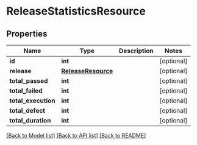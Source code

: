 # ReleaseStatisticsResource

## Properties
Name | Type | Description | Notes
------------ | ------------- | ------------- | -------------
**id** | **int** |  | [optional] 
**release** | [**ReleaseResource**](ReleaseResource.md) |  | [optional] 
**total_passed** | **int** |  | [optional] 
**total_failed** | **int** |  | [optional] 
**total_execution** | **int** |  | [optional] 
**total_defect** | **int** |  | [optional] 
**total_duration** | **int** |  | [optional] 

[[Back to Model list]](../README.md#documentation-for-models) [[Back to API list]](../README.md#documentation-for-api-endpoints) [[Back to README]](../README.md)


